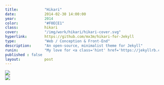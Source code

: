 ```yaml
---
title:            "Hikari"
date:             2014-02-30 14:00:00
year:             2014
color:            "#F0ECE1"
class:            hikari
cover:            "/img/work/hikari/hikari-cover.svg"
hyperlink:        https://github.com/mx3m/hikari-for-Jekyll
type:             "Web / Conception & Front-End"
description:      "An open-source, minimalist theme for Jekyll"
runin:            "My love for <a class='hint' href='https://jekyllrb.com/'>Jekyll</a> pushed me to create a minimal, code-friendly, easily customizable theme for it. Hikari was born. <a class='hint' href='https://github.com/mx3m/hikari-for-jekyll'>The repository</a> is no longer active but the theme is still compatible with Jekyll's latest update, you can use it as a starter point for your next blog project."
published : false
layout:           post
---
```


<div class="post-content-grid">
  <div class="post-content-column column-2">
    <img class="post-content-screen desktop" src="{{ site.baseurl }}/img/work/hikari/hikari-article-desktop.png" />
  </div>
  <div class="post-content-column column-3">
    <img class="post-content-screen iphone" src="{{ site.baseurl }}/img/work/hikari/hikari-index-mobile.png" />
  </div>
</div>
